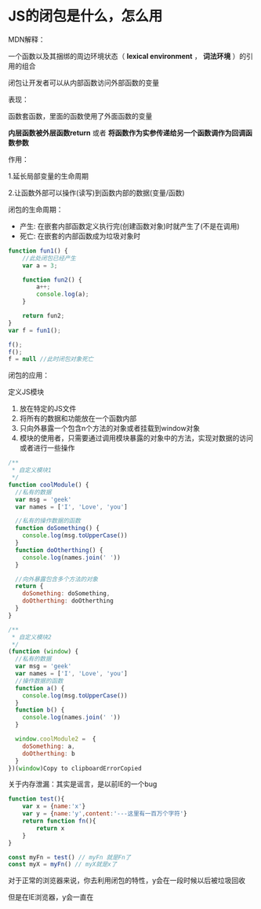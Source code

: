 # JS的闭包是什么，怎么用

MDN解释：

一个函数以及其捆绑的周边环境状态（ **lexical environment** ， **词法环境** ）的引用的组合

闭包让开发者可以从内部函数访问外部函数的变量


表现：

函数套函数，里面的函数使用了外面函数的变量

**内层函数被外层函数return** 或者 **将函数作为实参传递给另一个函数调作为回调函数参数**


作用：

1.延长局部变量的生命周期

2.让函数外部可以操作(读写)到函数内部的数据(变量/函数)


闭包的生命周期：

* 产生: 在嵌套内部函数定义执行完(创建函数对象)时就产生了(不是在调用)
* 死亡: 在嵌套的内部函数成为垃圾对象时

```javascript
function fun1() {
    //此处闭包已经产生
    var a = 3;

    function fun2() {
        a++;
        console.log(a);
    }

    return fun2;
}
var f = fun1();

f();
f();
f = null //此时闭包对象死亡

```


闭包的应用：

定义JS模块

1. 放在特定的JS文件
2. 将所有的数据和功能放在一个函数内部
3. 只向外暴露一个包含n个方法的对象或者挂载到window对象
4. 模块的使用者，只需要通过调用模块暴露的对象中的方法，实现对数据的访问或者进行一些操作

```javascript
/**
 * 自定义模块1
 */
function coolModule() {
  //私有的数据
  var msg = 'geek'
  var names = ['I', 'Love', 'you']

  //私有的操作数据的函数
  function doSomething() {
    console.log(msg.toUpperCase())
  }
  function doOtherthing() {
    console.log(names.join(' '))
  }

  //向外暴露包含多个方法的对象
  return {
    doSomething: doSomething,
    doOtherthing: doOtherthing
  }
}

/**
 * 自定义模块2
 */
(function (window) {
  //私有的数据
  var msg = 'geek'
  var names = ['I', 'Love', 'you']
  //操作数据的函数
  function a() {
    console.log(msg.toUpperCase())
  }
  function b() {
    console.log(names.join(' '))
  }

  window.coolModule2 =  {
    doSomething: a,
    doOtherthing: b
  }
})(window)Copy to clipboardErrorCopied

```



关于内存泄漏：其实是谣言，是以前IE的一个bug

```javascript
function test(){
	var x = {name:'x'}
	var y = {name:'y',content:'---这里有一百万个字符'}
	return function fn(){
		return x
	}
}

const myFn = test() // myFn 就是Fn了
const myX = myFn() // myX就是x了

```

对于正常的浏览器来说，你去利用闭包的特性，y会在一段时候以后被垃圾回收

但是在IE浏览器，y会一直在
